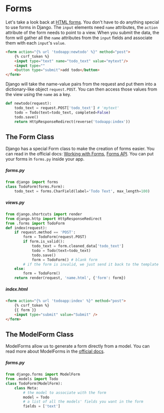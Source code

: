 

# Forms

Let's take a look back at [HTML forms](../../2%20HTML%20+%20CSS/docs/12%20-%20HTML%20Forms.md). You don't have to do anything special to use forms in Django. The `input` elements need `name` attributes, the `action` attribute of the form needs to point to a view. When you submit the data, the form will gather all the `name` attributes from the `input` fields and associate them with each `input`'s `value`.

```html
<form action="{% url 'todoapp:newtodo' %}" method="post">
    {% csrf_token %}
    <input type="text" name="todo_text" value="mytext"/>
    <input type=""
    <button type="submit">add todo</button>
</form>
```

Django will take the name-value pairs from the request and put them into a dictionary-like object `request.POST`. You can then access those values from the view using the `name` as a key.

```python
def newtodo(request):
    todo_text = request.POST['todo_text'] # 'mytext'
    todo = Todo(text=todo_text, completed=False)
    todo.save()
    return HttpResponseRedirect(reverse('todoapp:index'))
```

## The Form Class

Django has a special Form class to make the creation of forms easier. You can read in the official docs: [Working with Forms](https://docs.djangoproject.com/en/2.0/topics/forms/), [Forms API](https://docs.djangoproject.com/en/2.0/ref/forms/api/#django.forms.Form). You can put your forms in `forms.py` inside your app.


##### forms.py
```python
from django import forms
class TodoForm(forms.Form):
    todo_text = forms.CharField(label='Todo Text', max_length=100)
```

##### views.py
```python
from django.shortcuts import render
from django.http import HttpResponseRedirect
from .forms import TodoForm
def index(request):
    if request.method == 'POST':
        form = TodoForm(request.POST)
        if form.is_valid():
            todo_text = form.cleaned_data['todo_text']
            todo = Todo(text=todo_text)
            todo.save()
            form = TodoForm() # blank form
        # if the form is invalid, we just send it back to the template
    else:
        form = TodoForm()
    return render(request, 'name.html', {'form': form})
```

##### index.html
```html
<form action="{% url 'todoapp:index' %}" method="post">
    {% csrf_token %}
    {{ form }}
    <input type="submit" value="Submit" />
</form>
```


## The ModelForm Class

ModelForms allow us to generate a form directly from a model. You can read more about ModelForms in the [official docs](https://docs.djangoproject.com/en/2.0/topics/forms/modelforms/).

##### forms.py
```python
from django.forms import ModelForm
from .models import Todo
class TodoForm(ModelForm):
    class Meta:
        # the model to associate with the form
        model = Todo
        # a list of all the models' fields you want in the form
        fields = ['text']
```
